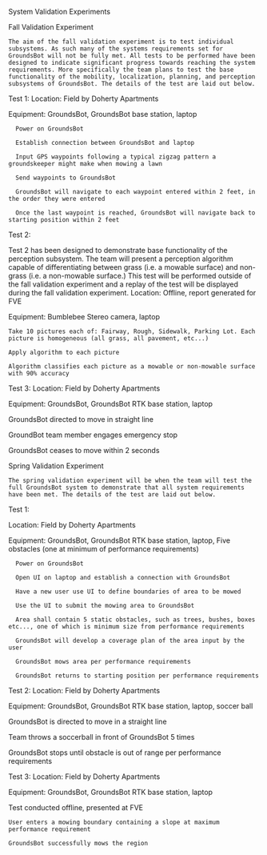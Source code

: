 System Validation Experiments

Fall Validation Experiment

	The aim of the fall validation experiment is to test individual subsystems. As such many of the systems requirements set for GroundsBot will not be fully met. All tests to be performed have been designed to indicate significant progress towards reaching the system requirements. More specifically the team plans to test the base functionality of the mobility, localization, planning, and perception subsystems of GroundsBot. The details of the test are laid out below.

Test 1:
  Location: Field by Doherty Apartments

  Equipment: GroundsBot, GroundsBot base station, laptop

      Power on GroundsBot 

      Establish connection between GroundsBot and laptop

      Input GPS waypoints following a typical zigzag pattern a groundskeeper might make when mowing a lawn

      Send waypoints to GroundsBot

      GroundsBot will navigate to each waypoint entered within 2 feet, in the order they were entered

      Once the last waypoint is reached, GroundsBot will navigate back to starting position within 2 feet

Test 2:

Test 2 has been designed to demonstrate base functionality of the perception subsystem. The team will present a perception algorithm capable of differentiating between grass (i.e. a mowable surface) and non-grass (i.e. a non-mowable surface.) This test will be performed outside of the fall validation experiment and a replay of the test will be displayed during the fall validation experiment.
  Location: Offline, report generated for FVE
  
  Equipment: Bumblebee Stereo camera, laptop

    Take 10 pictures each of: Fairway, Rough, Sidewalk, Parking Lot. Each picture is homogeneous (all grass, all pavement, etc...)

    Apply algorithm to each picture

    Algorithm classifies each picture as a mowable or non-mowable surface with 90% accuracy

Test 3:
  Location: Field by Doherty Apartments

  Equipment: GroundsBot, GroundsBot RTK base station, laptop
  
  GroundsBot directed to move in straight line
  
  GroundBot team member engages emergency stop

  GroundsBot ceases to move within 2 seconds


Spring Validation Experiment

	The spring validation experiment will be when the team will test the full GroundsBot system to demonstrate that all system requirements have been met. The details of the test are laid out below.

Test 1:

  Location: Field by Doherty Apartments

  Equipment: GroundsBot, GroundsBot RTK base station, laptop, Five obstacles (one at minimum of performance requirements)

      Power on GroundsBot

      Open UI on laptop and establish a connection with GroundsBot

      Have a new user use UI to define boundaries of area to be mowed

      Use the UI to submit the mowing area to GroundsBot

      Area shall contain 5 static obstacles, such as trees, bushes, boxes etc..., one of which is minimum size from performance requirements

      GroundsBot will develop a coverage plan of the area input by the user

      GroundsBot mows area per performance requirements

      GroundsBot returns to starting position per performance requirements


Test 2:
  Location: Field by Doherty Apartments

  Equipment: GroundsBot, GroundsBot RTK base station, laptop, soccer ball

  GroundsBot is directed to move in a straight line

  Team throws a soccerball in front of GroundsBot 5 times

  GroundsBot stops until obstacle is out of range per performance requirements

Test 3:
  Location: Field by Doherty Apartments

  Equipment: GroundsBot, GroundsBot RTK base station, laptop

  Test conducted offline, presented at FVE
    
    User enters a mowing boundary containing a slope at maximum performance requirement
    
    GroundsBot successfully mows the region
